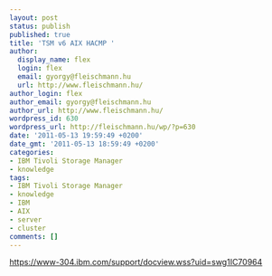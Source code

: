 ```yaml
---
layout: post
status: publish
published: true
title: 'TSM v6 AIX HACMP '
author:
  display_name: flex
  login: flex
  email: gyorgy@fleischmann.hu
  url: http://www.fleischmann.hu/
author_login: flex
author_email: gyorgy@fleischmann.hu
author_url: http://www.fleischmann.hu/
wordpress_id: 630
wordpress_url: http://fleischmann.hu/wp/?p=630
date: '2011-05-13 19:59:49 +0200'
date_gmt: '2011-05-13 18:59:49 +0200'
categories:
- IBM Tivoli Storage Manager
- knowledge
tags:
- IBM Tivoli Storage Manager
- knowledge
- IBM
- AIX
- server
- cluster
comments: []
---
```

<p><a href="https://www-304.ibm.com/support/docview.wss?uid=swg1IC70964">https://www-304.ibm.com/support/docview.wss?uid=swg1IC70964</a></p>
